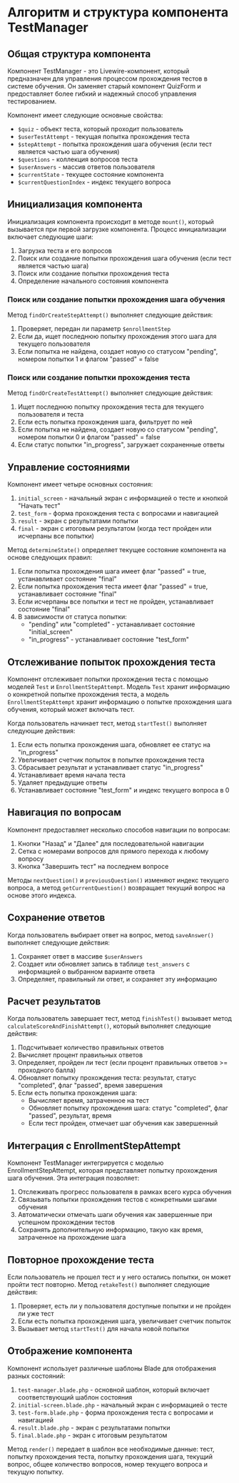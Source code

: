 # Алгоритм и структура компонента TestManager

## Общая структура компонента

Компонент TestManager - это Livewire-компонент, который предназначен для управления процессом прохождения тестов в системе обучения. Он заменяет старый компонент QuizForm и предоставляет более гибкий и надежный способ управления тестированием.

Компонент имеет следующие основные свойства:
- `$quiz` - объект теста, который проходит пользователь
- `$userTestAttempt` - текущая попытка прохождения теста
- `$stepAttempt` - попытка прохождения шага обучения (если тест является частью шага обучения)
- `$questions` - коллекция вопросов теста
- `$userAnswers` - массив ответов пользователя
- `$currentState` - текущее состояние компонента
- `$currentQuestionIndex` - индекс текущего вопроса

## Инициализация компонента

Инициализация компонента происходит в методе `mount()`, который вызывается при первой загрузке компонента. Процесс инициализации включает следующие шаги:

1. Загрузка теста и его вопросов
2. Поиск или создание попытки прохождения шага обучения (если тест является частью шага)
3. Поиск или создание попытки прохождения теста
4. Определение начального состояния компонента

### Поиск или создание попытки прохождения шага обучения

Метод `findOrCreateStepAttempt()` выполняет следующие действия:
1. Проверяет, передан ли параметр `$enrollmentStep`
2. Если да, ищет последнюю попытку прохождения этого шага для текущего пользователя
3. Если попытка не найдена, создает новую со статусом "pending", номером попытки 1 и флагом "passed" = false

### Поиск или создание попытки прохождения теста

Метод `findOrCreateTestAttempt()` выполняет следующие действия:
1. Ищет последнюю попытку прохождения теста для текущего пользователя и теста
2. Если есть попытка прохождения шага, фильтрует по ней
3. Если попытка не найдена, создает новую со статусом "pending", номером попытки 0 и флагом "passed" = false
4. Если статус попытки "in_progress", загружает сохраненные ответы

## Управление состояниями

Компонент имеет четыре основных состояния:
1. `initial_screen` - начальный экран с информацией о тесте и кнопкой "Начать тест"
2. `test_form` - форма прохождения теста с вопросами и навигацией
3. `result` - экран с результатами попытки
4. `final` - экран с итоговым результатом (когда тест пройден или исчерпаны все попытки)

Метод `determineState()` определяет текущее состояние компонента на основе следующих правил:
1. Если попытка прохождения шага имеет флаг "passed" = true, устанавливает состояние "final"
2. Если попытка прохождения теста имеет флаг "passed" = true, устанавливает состояние "final"
3. Если исчерпаны все попытки и тест не пройден, устанавливает состояние "final"
4. В зависимости от статуса попытки:
   - "pending" или "completed" - устанавливает состояние "initial_screen"
   - "in_progress" - устанавливает состояние "test_form"

## Отслеживание попыток прохождения теста

Компонент отслеживает попытки прохождения теста с помощью моделей `Test` и `EnrollmentStepAttempt`. Модель `Test` хранит информацию о конкретной попытке прохождения теста, а модель `EnrollmentStepAttempt` хранит информацию о попытке прохождения шага обучения, который может включать тест.

Когда пользователь начинает тест, метод `startTest()` выполняет следующие действия:
1. Если есть попытка прохождения шага, обновляет ее статус на "in_progress"
2. Увеличивает счетчик попыток в попытке прохождения теста
3. Сбрасывает результат и устанавливает статус "in_progress"
4. Устанавливает время начала теста
5. Удаляет предыдущие ответы
6. Устанавливает состояние "test_form" и индекс текущего вопроса в 0

## Навигация по вопросам

Компонент предоставляет несколько способов навигации по вопросам:
1. Кнопки "Назад" и "Далее" для последовательной навигации
2. Сетка с номерами вопросов для прямого перехода к любому вопросу
3. Кнопка "Завершить тест" на последнем вопросе

Методы `nextQuestion()` и `previousQuestion()` изменяют индекс текущего вопроса, а метод `getCurrentQuestion()` возвращает текущий вопрос на основе этого индекса.

## Сохранение ответов

Когда пользователь выбирает ответ на вопрос, метод `saveAnswer()` выполняет следующие действия:
1. Сохраняет ответ в массиве `$userAnswers`
2. Создает или обновляет запись в таблице `test_answers` с информацией о выбранном варианте ответа
3. Определяет, правильный ли ответ, и сохраняет эту информацию

## Расчет результатов

Когда пользователь завершает тест, метод `finishTest()` вызывает метод `calculateScoreAndFinishAttempt()`, который выполняет следующие действия:
1. Подсчитывает количество правильных ответов
2. Вычисляет процент правильных ответов
3. Определяет, пройден ли тест (если процент правильных ответов >= проходного балла)
4. Обновляет попытку прохождения теста: результат, статус "completed", флаг "passed", время завершения
5. Если есть попытка прохождения шага:
   - Вычисляет время, затраченное на тест
   - Обновляет попытку прохождения шага: статус "completed", флаг "passed", результат, время
   - Если тест пройден, отмечает шаг обучения как завершенный

## Интеграция с EnrollmentStepAttempt

Компонент TestManager интегрируется с моделью EnrollmentStepAttempt, которая представляет попытку прохождения шага обучения. Эта интеграция позволяет:
1. Отслеживать прогресс пользователя в рамках всего курса обучения
2. Связывать попытки прохождения тестов с конкретными шагами обучения
3. Автоматически отмечать шаги обучения как завершенные при успешном прохождении тестов
4. Сохранять дополнительную информацию, такую как время, затраченное на прохождение шага

## Повторное прохождение теста

Если пользователь не прошел тест и у него остались попытки, он может пройти тест повторно. Метод `retakeTest()` выполняет следующие действия:
1. Проверяет, есть ли у пользователя доступные попытки и не пройден ли уже тест
2. Если есть попытка прохождения шага, увеличивает счетчик попыток
3. Вызывает метод `startTest()` для начала новой попытки

## Отображение компонента

Компонент использует различные шаблоны Blade для отображения разных состояний:
1. `test-manager.blade.php` - основной шаблон, который включает соответствующий шаблон состояния
2. `initial-screen.blade.php` - начальный экран с информацией о тесте
3. `test-form.blade.php` - форма прохождения теста с вопросами и навигацией
4. `result.blade.php` - экран с результатами попытки
5. `final.blade.php` - экран с итоговым результатом

Метод `render()` передает в шаблон все необходимые данные: тест, попытку прохождения теста, попытку прохождения шага, текущий вопрос, общее количество вопросов, номер текущего вопроса и текущую попытку.

